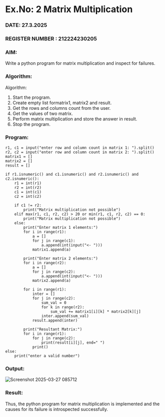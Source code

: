 # Ex.No: 2   Matrix Multiplication 

### DATE: 27.3.2025                                                                    
### REGISTER NUMBER : 212224230205

### AIM: 
Write a python program for matrix multiplication and inspect for failures.
 
### Algorithm:

Algorithm:
1. Start the program.
2. Create empty list formatrix1, matrix2 and result.
3. Get the rows and columns count from the user.
4. Get the values of two matrix.
5. Perform matrix multiplication and store the answer in result.
6. Stop the program.
### Program:

```
r1, c1 = input("enter row and column count in matrix 1: ").split()
r2, c2 = input("enter row and column count in matrix 2: ").split()
matrix1 = []
matrix2 = []
result = []

if r1.isnumeric() and c1.isnumeric() and r2.isnumeric() and c2.isnumeric():
    r1 = int(r1)
    r2 = int(r2)
    c1 = int(c1)
    c2 = int(c2)

    if c1 != r2:
        print("Matrix multiplication not possible")
    elif max(r1, c1, r2, c2) > 20 or min(r1, c1, r2, c2) == 0:
        print("Matrix multiplication not possible")
    else:
        print("Enter matrix 1 elements:")
        for i in range(r1):
            a = []
            for j in range(c1):
                a.append(int(input("<- ")))
            matrix1.append(a)

        print("Enter matrix 2 elements:")
        for i in range(r2):
            a = []
            for j in range(c2):
                a.append(int(input("<- ")))
            matrix2.append(a)

        for i in range(r1):
            inter = []
            for j in range(c2):
                sum_val = 0
                for k in range(r2):
                    sum_val += matrix1[i][k] * matrix2[k][j]
                inter.append(sum_val)
            result.append(inter)

        print("Resultant Matrix:")
        for i in range(r1):
            for j in range(c2):
                print(result[i][j], end=" ")
            print()
else:
    print("enter a valid number")
```












### Output:

![Screenshot 2025-03-27 085712](https://github.com/user-attachments/assets/ff5bb9ea-2270-46ed-ae9e-3b7edcffda88)



### Result:
Thus, the python program for matrix multiplication is implemented and the causes for its failure is introspected successfully.

